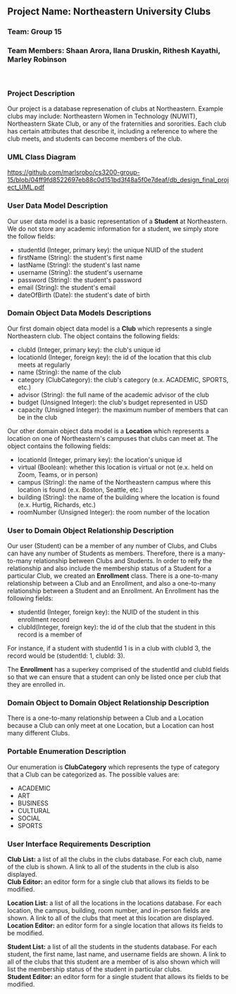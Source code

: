 ## Project Name: Northeastern University Clubs
### Team: Group 15
### Team Members: Shaan Arora, Ilana Druskin, Rithesh Kayathi, Marley Robinson
</br>  

### Project Description  
Our project is a database represenation of clubs at Northeastern. Example clubs may include: Northeastern Women in Technology (NUWIT), Northeastern Skate Club, or any of the fraternities and sororities. Each club has certain attributes that describe it, including a reference to where the club meets, and students can become members of the club.

### UML Class Diagram  
https://github.com/marlsrobo/cs3200-group-15/blob/04ff9fd8522697eb88c0d151bd3f48a5f0e7deaf/db_design_final_project_UML.pdf

### User Data Model Description  

Our user data model is a basic representation of a **Student** at Northeastern. We do not store any academic information for a student, we simply store the follow fields:
- studentId (Integer, primary key): the unique NUID of the student 
- firstName (String): the student's first name
- lastName (String): the student's last name
- username (String): the student's username
- password (String): the student's password
- email (String): the student's email
- dateOfBirth (Date): the student's date of birth

### Domain Object Data Models Descriptions

Our first domain object data model is a **Club** which represents a single Northeastern club. The object contains the following fields:  
- clubId (Integer, primary key): the club's unique id
- locationId (Integer, foreign key): the id of the location that this club meets at regularly
- name (String): the name of the club
- category (ClubCategory): the club's category (e.x. ACADEMIC, SPORTS, etc.)
- advisor (String): the full name of the academic advisor of the club
- budget (Unsigned Integer): the club's budget represented in USD
- capacity (Unsigned Integer): the maximum number of members that can be in the club

Our other domain object data model is a **Location** which represents a location on one of Northeastern's campuses that clubs can meet at. The object contains the following fields:
- locationId (Integer, primary key): the location's unique id
- virtual (Boolean): whether this location is virtual or not (e.x. held on Zoom, Teams, or in person)
- campus (String): the name of the Northeastern campus where this location is found (e.x. Boston, Seattle, etc.)
- building (String): the name of the building where the location is found (e.x. Hurtig, Richards, etc.)
- roomNumber (Unsigned Integer): the room number of the location

### User to Domain Object Relationship Description

Our user (Student) can be a member of any number of Clubs, and Clubs can have any number of Students as members. Therefore, there is a many-to-many relationship between Clubs and Students. In order to reify the relationship and also include the membership status of a Student for a particular Club, we created an **Enrollment** class. There is a one-to-many relationship between a Club and an Enrollment, and also a one-to-many relationship between a Student and an Enrollment. An Enrollment has the following fields:
- studentId (Integer, foreign key): the NUID of the student in this enrollment record
- clubId(Integer, foreign key): the id of the club that the student in this record is a member of

For instance, if a student with studentId 1 is in a club with clubId 3, the record would be (studentId: 1, clubId: 3). 

The **Enrollment** has a superkey comprised of the studentId and clubId fields so that we can ensure that a student can only be listed once per club that they are enrolled in.

### Domain Object to Domain Object Relationship Description  

There is a one-to-many relationship between a Club and a Location because a Club can only meet at one Location, but a Location can host many different Clubs.

### Portable Enumeration Description  

Our enumeration is **ClubCategory** which represents the type of category that a Club can be categorized as. The possible values are:
- ACADEMIC
- ART
- BUSINESS
- CULTURAL
- SOCIAL
- SPORTS

### User Interface Requirements Description

**Club List:** a list of all the clubs in the clubs database. For each club, name of the club is shown. A link to all of the students in the club is also displayed.  
**Club Editor:** an editor form for a single club that allows its fields to be modified. 

**Location List:** a list of all the locations in the locations database. For each location, the campus, building, room number, and in-person fields are shown. A link to all of the clubs that meet at this location are displayed.  
**Location Editor:** an editor form for a single location that allows its fields to be modified.

**Student List:** a list of all the students in the students database. For each student, the first name, last name, and username fields are shown. A link to all of the clubs that this student are a member of is also shown which will list the membership status of the student in particular clubs.  
**Student Editor:** an editor form for a single student that allows its fields to be modified.
